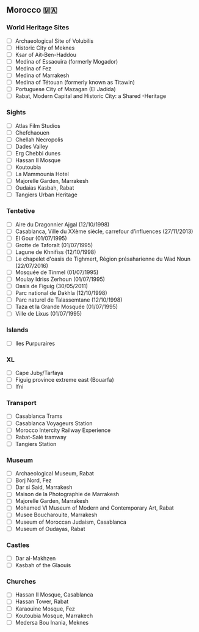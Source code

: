 ## Morocco 🇲🇦
### World Heritage Sites
- [ ] Archaeological Site of Volubilis
- [ ] Historic City of Meknes
- [ ] Ksar of Ait-Ben-Haddou
- [ ] Medina of Essaouira (formerly Mogador)
- [ ] Medina of Fez
- [ ] Medina of Marrakesh
- [ ] Medina of Tétouan (formerly known as Titawin)
- [ ] Portuguese City of Mazagan (El Jadida)
- [ ] Rabat, Modern Capital and Historic City: a Shared -Heritage

### Sights 
- [ ] Atlas Film Studios
- [ ] Chefchaouen
- [ ] Chellah Necropolis
- [ ] Dades Valley
- [ ] Erg Chebbi dunes
- [ ] Hassan II Mosque
- [ ] Koutoubia
- [ ] La Mammounia Hotel
- [ ] Majorelle Garden, Marrakesh
- [ ] Oudaias Kasbah, Rabat
- [ ] Tangiers Urban Heritage

### Tentetive
- [ ] Aire du Dragonnier Ajgal (12/10/1998)
- [ ] Casablanca, Ville du XXème siècle, carrefour d’influences (27/11/2013)
- [ ] El Gour (01/07/1995)
- [ ] Grotte de Taforalt (01/07/1995)
- [ ] Lagune de Khnifiss (12/10/1998)
- [ ] Le chapelet d'oasis de Tighmert, Région présaharienne du Wad Noun (22/07/2016)
- [ ] Mosquée de Tinmel (01/07/1995)
- [ ] Moulay Idriss Zerhoun (01/07/1995)
- [ ] Oasis de Figuig (30/05/2011)
- [ ] Parc national de Dakhla (12/10/1998)
- [ ] Parc naturel de Talassemtane (12/10/1998)
- [ ] Taza et la Grande Mosquée (01/07/1995)
- [ ] Ville de Lixus (01/07/1995)

### Islands
- [ ] Iles Purpuraires

### XL
- [ ] Cape Juby/Tarfaya
- [ ] Figuig province extreme east (Bouarfa)
- [ ] Ifni

### Transport
- [ ] Casablanca Trams
- [ ] Casablanca Voyageurs Station
- [ ] Morocco Intercity Railway Experience
- [ ] Rabat-Salé tramway
- [ ] Tangiers Station

### Museum
- [ ] Archaeological Museum, Rabat
- [ ] Borj Nord, Fez
- [ ] Dar si Said, Marrakesh
- [ ] Maison de la Photographie de Marrakesh
- [ ] Majorelle Garden, Marrakesh
- [ ] Mohamed VI Museum of Modern and Contemporary Art, Rabat
- [ ] Musee Boucharouite, Marrakesh
- [ ] Museum of Moroccan Judaism, Casablanca
- [ ] Museum of Oudayas, Rabat

### Castles
- [ ] Dar al-Makhzen
- [ ] Kasbah of the Glaouis

### Churches
- [ ] Hassan II Mosque, Casablanca
- [ ] Hassan Tower, Rabat
- [ ] Karaouine Mosque, Fez
- [ ] Koutoubia Mosque, Marrakech
- [ ] Medersa Bou Inania, Meknes
